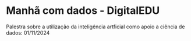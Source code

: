# Manhã com dados - DigitalEDU
Palestra sobre a utilização da inteligência artficial como apoio a ciência de dados: 01/11/2024

